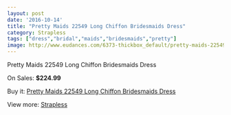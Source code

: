 ```yaml
---
layout: post
date: '2016-10-14'
title: "Pretty Maids 22549 Long Chiffon Bridesmaids Dress"
category: Strapless
tags: ["dress","bridal","maids","bridesmaids","pretty"]
image: http://www.eudances.com/6373-thickbox_default/pretty-maids-22549-long-chiffon-bridesmaids-dress.jpg
---
```

Pretty Maids 22549 Long Chiffon Bridesmaids Dress

On Sales: **$224.99**
<a href="https://www.eudances.com/en/strapless/2312-pretty-maids-22549-long-chiffon-bridesmaids-dress.html"><amp-img layout="responsive" width="600" height="600" src="//www.eudances.com/6373-thickbox_default/pretty-maids-22549-long-chiffon-bridesmaids-dress.jpg" alt="Pretty Maids 22549 Long Chiffon Bridesmaids Dress 0" /></a>
<a href="https://www.eudances.com/en/strapless/2312-pretty-maids-22549-long-chiffon-bridesmaids-dress.html"><amp-img layout="responsive" width="600" height="600" src="//www.eudances.com/6374-thickbox_default/pretty-maids-22549-long-chiffon-bridesmaids-dress.jpg" alt="Pretty Maids 22549 Long Chiffon Bridesmaids Dress 1" /></a>

Buy it: [Pretty Maids 22549 Long Chiffon Bridesmaids Dress](https://www.eudances.com/en/strapless/2312-pretty-maids-22549-long-chiffon-bridesmaids-dress.html "Pretty Maids 22549 Long Chiffon Bridesmaids Dress")

View more: [Strapless](https://www.eudances.com/en/27-strapless "Strapless")